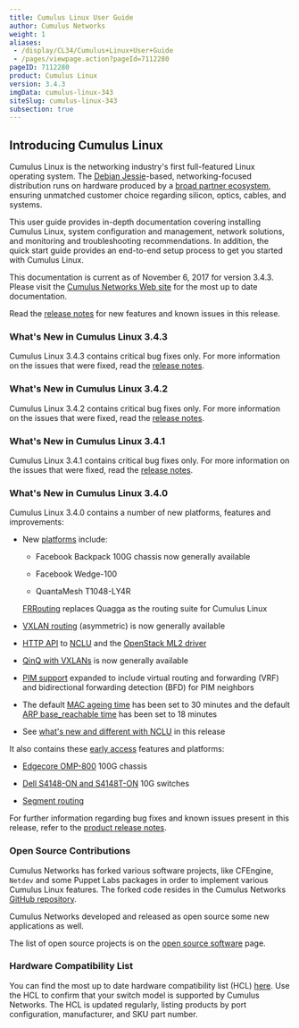 ```yaml
---
title: Cumulus Linux User Guide
author: Cumulus Networks
weight: 1
aliases:
 - /display/CL34/Cumulus+Linux+User+Guide
 - /pages/viewpage.action?pageId=7112280
pageID: 7112280
product: Cumulus Linux
version: 3.4.3
imgData: cumulus-linux-343
siteSlug: cumulus-linux-343
subsection: true
---
```

## <span>Introducing Cumulus Linux</span>

Cumulus Linux is the networking industry's first full-featured Linux
operating system. The [Debian
Jessie](https://www.debian.org/releases/jessie/)-based,
networking-focused distribution runs on hardware produced by a [broad
partner ecosystem](http://cumulusnetworks.com/hcl/), ensuring unmatched
customer choice regarding silicon, optics, cables, and systems.

This user guide provides in-depth documentation covering installing
Cumulus Linux, system configuration and management, network solutions,
and monitoring and troubleshooting recommendations. In addition, the
quick start guide provides an end-to-end setup process to get you
started with Cumulus Linux.

This documentation is current as of November 6, 2017 for version 3.4.3.
Please visit the [Cumulus Networks Web
site](http://docs.cumulusnetworks.com) for the most up to date
documentation.

Read the [release
notes](https://support.cumulusnetworks.com/hc/en-us/articles/115013055508)
for new features and known issues in this release.

### <span>What's New in Cumulus Linux 3.4.3</span>

Cumulus Linux 3.4.3 contains critical bug fixes only. For more
information on the issues that were fixed, read the [release
notes](https://support.cumulusnetworks.com/hc/en-us/articles/115014754307).

### <span>What's New in Cumulus Linux 3.4.2</span>

Cumulus Linux 3.4.2 contains critical bug fixes only. For more
information on the issues that were fixed, read the [release
notes](https://support.cumulusnetworks.com/hc/en-us/articles/115013055508).

### <span>What's New in Cumulus Linux 3.4.1</span>

Cumulus Linux 3.4.1 contains critical bug fixes only. For more
information on the issues that were fixed, read the [release
notes](https://support.cumulusnetworks.com/hc/en-us/articles/115012218847).

### <span>What's New in Cumulus Linux 3.4.0</span>

Cumulus Linux 3.4.0 contains a number of new platforms, features and
improvements:

  - New [platforms](https://cumulusnetworks.com/hcl) include:
    
      - Facebook Backpack 100G chassis now generally available
    
      - Facebook Wedge-100
    
      - QuantaMesh T1048-LY4R
    
    [FRRouting](/version/cumulus-linux-343/Layer-Three/FRRouting-Overview/)
    replaces Quagga as the routing suite for Cumulus Linux

  - [VXLAN
    routing](/version/cumulus-linux-343/Network-Virtualization/VXLAN-Routing)
    (asymmetric) is now generally available

  - [HTTP API](/version/cumulus-linux-343/System-Configuration/HTTP-API)
    to
    [NCLU](/version/cumulus-linux-343/System-Configuration/Network-Command-Line-Utility---NCLU)
    and the [OpenStack ML2
    driver](/version/cumulus-linux-343/Network-Solutions/OpenStack-Neutron-ML2-and-Cumulus-Linux)

  - [QinQ with
    VXLANs](/version/cumulus-linux-343/Network-Virtualization/Hybrid-Cloud-Connectivity-with-QinQ-and-VXLANs)
    is now generally available

  - [PIM
    support](/version/cumulus-linux-343/Layer-Three/Protocol-Independent-Multicast---PIM)
    expanded to include virtual routing and forwarding (VRF) and
    bidirectional forwarding detection (BFD) for PIM neighbors

  - The default [MAC ageing
    time](Ethernet-Bridging---VLANs.html#src-7112411_EthernetBridging-VLANs-mac_ageing)
    has been set to 30 minutes and the default [ARP base\_reachable
    time](VLAN-aware-Bridge-Mode-for-Large-scale-Layer-2-Environments.html#src-7112421_VLAN-awareBridgeModeforLarge-scaleLayer2Environments-arp)
    has been set to 18 minutes

  - See [what's new and different with
    NCLU](https://support.cumulusnetworks.com/hc/en-us/articles/115011823667)
    in this release

It also contains these [early
access](https://support.cumulusnetworks.com/hc/en-us/articles/202933878)
features and platforms:

  - [Edgecore
    OMP-800](https://cumulusnetworks.com/products/hardware-compatibility-list/?Brand=edgecore)
    100G chassis

  - [Dell S4148-ON and
    S4148T-ON](https://cumulusnetworks.com/products/hardware-compatibility-list/?Brand=dell)
    10G switches

  - [Segment
    routing](/version/cumulus-linux-343/Layer-Three/Segment-Routing)

For further information regarding bug fixes and known issues present in
this release, refer to the [product release
notes](https://support.cumulusnetworks.com/hc/en-us/articles/115011217808).

### <span>Open Source Contributions</span>

Cumulus Networks has forked various software projects, like CFEngine,
`Netdev` and some Puppet Labs packages in order to implement various
Cumulus Linux features. The forked code resides in the Cumulus Networks
[GitHub repository](https://github.com/CumulusNetworks).

Cumulus Networks developed and released as open source some new
applications as well.

The list of open source projects is on the [open source
software](http://oss.cumulusnetworks.com/) page.

### <span>Hardware Compatibility List</span>

You can find the most up to date hardware compatibility list (HCL)
[here](http://cumulusnetworks.com/hcl/). Use the HCL to confirm that
your switch model is supported by Cumulus Networks. The HCL is updated
regularly, listing products by port configuration, manufacturer, and SKU
part number.

<article id="html-search-results" class="ht-content" style="display: none;">

</article>

<footer id="ht-footer">

</footer>
